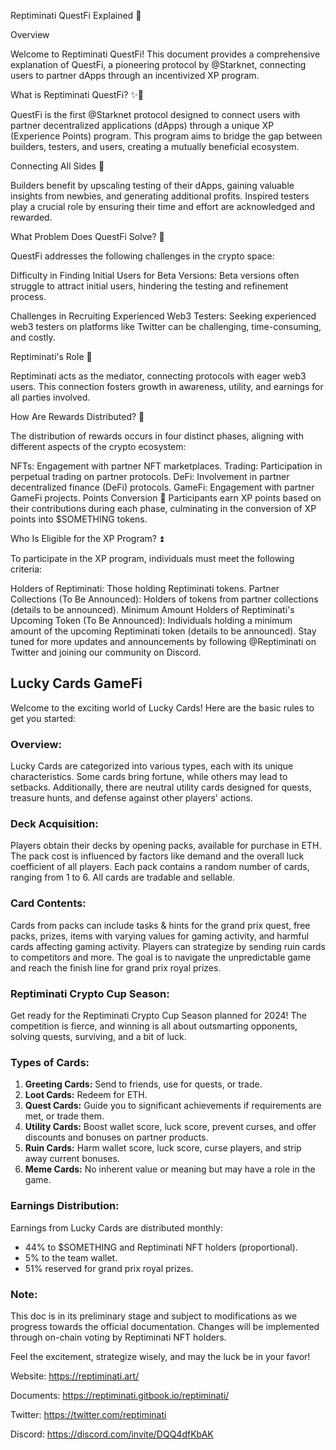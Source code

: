Reptiminati QuestFi Explained 🚀

Overview

Welcome to Reptiminati QuestFi! This document provides a comprehensive explanation of QuestFi, a pioneering protocol by @Starknet, connecting users to partner dApps through an incentivized XP program.

What is Reptiminati QuestFi? ✨🧵

QuestFi is the first @Starknet protocol designed to connect users with partner decentralized applications (dApps) through a unique XP (Experience Points) program. This program aims to bridge the gap between builders, testers, and users, creating a mutually beneficial ecosystem.

Connecting All Sides 🛜

Builders benefit by upscaling testing of their dApps, gaining valuable insights from newbies, and generating additional profits. Inspired testers play a crucial role by ensuring their time and effort are acknowledged and rewarded.

What Problem Does QuestFi Solve? 🚩

QuestFi addresses the following challenges in the crypto space:

Difficulty in Finding Initial Users for Beta Versions: Beta versions often struggle to attract initial users, hindering the testing and refinement process.

Challenges in Recruiting Experienced Web3 Testers: Seeking experienced web3 testers on platforms like Twitter can be challenging, time-consuming, and costly.

Reptiminati's Role 🤝

Reptiminati acts as the mediator, connecting protocols with eager web3 users. This connection fosters growth in awareness, utility, and earnings for all parties involved.

How Are Rewards Distributed? 💯

The distribution of rewards occurs in four distinct phases, aligning with different aspects of the crypto ecosystem:

NFTs: Engagement with partner NFT marketplaces.
Trading: Participation in perpetual trading on partner protocols.
DeFi: Involvement in partner decentralized finance (DeFi) protocols.
GameFi: Engagement with partner GameFi projects.
Points Conversion 💱
Participants earn XP points based on their contributions during each phase, culminating in the conversion of XP points into $SOMETHING tokens.

Who Is Eligible for the XP Program? ⏫

To participate in the XP program, individuals must meet the following criteria:

Holders of Reptiminati: Those holding Reptiminati tokens.
Partner Collections (To Be Announced): Holders of tokens from partner collections (details to be announced).
Minimum Amount Holders of Reptiminati's Upcoming Token (To Be Announced): Individuals holding a minimum amount of the upcoming Reptiminati token (details to be announced).
Stay tuned for more updates and announcements by following @Reptiminati on Twitter and joining our community on Discord.

## Lucky Cards GameFi

Welcome to the exciting world of Lucky Cards! Here are the basic rules to get you started:

### Overview:

Lucky Cards are categorized into various types, each with its unique characteristics. Some cards bring fortune, while others may lead to setbacks. Additionally, there are neutral utility cards designed for quests, treasure hunts, and defense against other players' actions.

### Deck Acquisition:

Players obtain their decks by opening packs, available for purchase in ETH. The pack cost is influenced by factors like demand and the overall luck coefficient of all players. Each pack contains a random number of cards, ranging from 1 to 6. All cards are tradable and sellable.

### Card Contents:

Cards from packs can include tasks & hints for the grand prix quest, free packs, prizes, items with varying values for gaming activity, and harmful cards affecting gaming activity. Players can strategize by sending ruin cards to competitors and more. The goal is to navigate the unpredictable game and reach the finish line for grand prix royal prizes.

### Reptiminati Crypto Cup Season:

Get ready for the Reptiminati Crypto Cup Season planned for 2024! The competition is fierce, and winning is all about outsmarting opponents, solving quests, surviving, and a bit of luck.

### Types of Cards:

1. **Greeting Cards:** Send to friends, use for quests, or trade.
2. **Loot Cards:** Redeem for ETH.
3. **Quest Cards:** Guide you to significant achievements if requirements are met, or trade them.
4. **Utility Cards:** Boost wallet score, luck score, prevent curses, and offer discounts and bonuses on partner products.
5. **Ruin Cards:** Harm wallet score, luck score, curse players, and strip away current bonuses.
6. **Meme Cards:** No inherent value or meaning but may have a role in the game.

### Earnings Distribution:

Earnings from Lucky Cards are distributed monthly:
- 44% to $SOMETHING and Reptiminati NFT holders (proportional).
- 5% to the team wallet.
- 51% reserved for grand prix royal prizes.

### Note:

This doc is in its preliminary stage and subject to modifications as we progress towards the official documentation. Changes will be implemented through on-chain voting by Reptiminati NFT holders.

Feel the excitement, strategize wisely, and may the luck be in your favor!

Website: https://reptiminati.art/

Documents: https://reptiminati.gitbook.io/reptiminati/

Twitter: https://twitter.com/reptiminati

Discord: https://discord.com/invite/DQQ4dfKbAK
